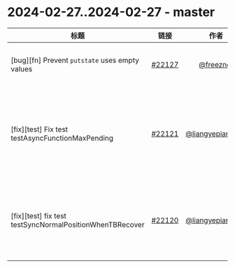 # 2024-02-27..2024-02-27 - master
| 标题 | 链接 | 作者 | 标签 |
| - | :--: | :--: | - |
| [bug][fn] Prevent `putstate` uses empty values | [#22127](https://github.com/apache/pulsar/pull/22127) | [@freeznet](https://github.com/freeznet) | `doc-not-needed` `ready-to-test` `cherry-picked/branch-3.2` `release/3.2.1`  | 
| [fix][test] Fix test testAsyncFunctionMaxPending | [#22121](https://github.com/apache/pulsar/pull/22121) | [@liangyepianzhou](https://github.com/liangyepianzhou) | `flaky-tests` `release/2.5.3` `release/2.6.4` `doc-not-needed` `release/2.8.5` `release/2.7.6` `ready-to-test` `release/2.9.5` `release/2.10.6` `release/3.0.3` `release/2.11.4` `release/3.1.3` `release/3.2.1`  | 
| [fix][test] fix test testSyncNormalPositionWhenTBRecover | [#22120](https://github.com/apache/pulsar/pull/22120) | [@liangyepianzhou](https://github.com/liangyepianzhou) | `doc-not-needed` `ready-to-test` `release/2.9.5` `release/2.10.6` `cherry-picked/branch-3.1` `release/3.0.3` `release/2.11.4` `release/3.1.3` `release/3.2.1`  | 
